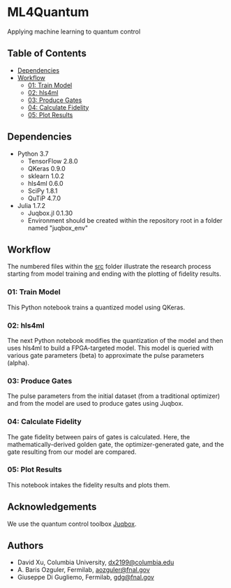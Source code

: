 # ML4Quantum <!-- omit in toc -->
Applying machine learning to quantum control <!-- omit in toc -->
## Table of Contents <!-- omit in toc -->
- [Dependencies](#dependencies)
- [Workflow](#workflow)
  - [01: Train Model](#01-train-model)
  - [02: hls4ml](#02-hls4ml)
  - [03: Produce Gates](#03-produce-gates)
  - [04: Calculate Fidelity](#04-calculate-fidelity)
  - [05: Plot Results](#05-plot-results)
## Dependencies
- Python 3.7
  - TensorFlow 2.8.0
  - QKeras 0.9.0
  - sklearn 1.0.2
  - hls4ml 0.6.0
  - SciPy 1.8.1
  - QuTiP 4.7.0
- Julia 1.7.2
  - Juqbox.jl 0.1.30
  - Environment should be created within the repository root in a folder named "juqbox_env"
## Workflow
The numbered files within the [src](src/) folder illustrate the research process starting from model training and ending with the plotting of fidelity results.
### 01: Train Model
This Python notebook trains a quantized model using QKeras.
### 02: hls4ml
The next Python notebook modifies the quantization of the model and then uses hls4ml to build a FPGA-targeted model. This model is queried with various gate parameters (beta) to approximate the pulse parameters (alpha).
### 03: Produce Gates
The pulse parameters from the initial dataset (from a traditional optimizer) and from the model are used to produce gates using Juqbox.
### 04: Calculate Fidelity
The gate fidelity between pairs of gates is calculated. Here, the mathematically-derived golden gate, the optimizer-generated gate, and the gate resulting from our model are compared.
### 05: Plot Results
This notebook intakes the fidelity results and plots them.

## Acknowledgements

We use the quantum control toolbox [Juqbox](https://github.com/LLNL/Juqbox.jl).

## Authors

- David Xu, Columbia University, dx2199@columbia.edu
- A. Baris Ozguler, Fermilab, aozguler@fnal.gov
- Giuseppe Di Gugliemo, Fermilab, gdg@fnal.gov
